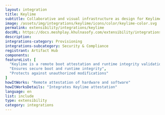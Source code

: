 ```yaml
---
layout: integration
title: Keylime
subtitle: Collaborative and visual infrastructure as design for Keylime
image: /assets/img/integrations/keylime/icons/color/keylime-color.svg
permalink: extensibility/integrations/keylime
docURL: https://docs.meshplay.khulnasofy.com/extensibility/integrations/keylime
description: 
integrations-category: Provisioning
integrations-subcategory: Security & Compliance
registrant: Artifact Hub
components: 
featureList: [
  "Keylime is a remote boot attestation and runtime integrity validation framework for edge computing devices.",
  "Ensures secure boot and runtime integrity",
  "Protects against unauthorized modifications"
]
howItWorks: "Remote attestation of hardware and software"
howItWorksDetails: "Integrates Keylime attestation"
language: en
list: include
type: extensibility
category: integrations
---
```

